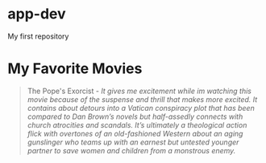 # app-dev
My first repository

# My Favorite Movies
> The Pope's Exorcist - *It gives me excitement while im watching this movie because of the suspense and thrill
that makes more excited. It contains about detours into a Vatican conspiracy plot that has been compared to Dan
Brown’s novels but half-assedly connects with church atrocities and scandals. It’s ultimately a theological action
flick with overtones of an old-fashioned Western about an aging gunslinger who teams up with an earnest but
untested younger partner to save women and children from a monstrous enemy.*


   
